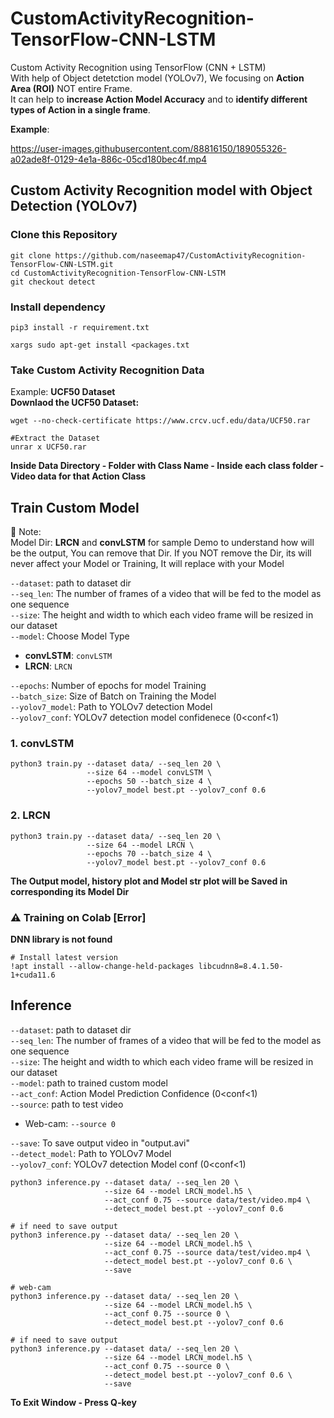 # CustomActivityRecognition-TensorFlow-CNN-LSTM
Custom Activity Recognition using TensorFlow (CNN + LSTM) <br>
With help of Object detetction model (YOLOv7), We focusing on **Action Area (ROI)** NOT entire Frame.<br>
It can help to **increase Action Model Accuracy** and to **identify different types of Action in a single frame**.<br>

**Example**:

https://user-images.githubusercontent.com/88816150/189055326-a02ade8f-0129-4e1a-886c-05cd180bec4f.mp4

## Custom Activity Recognition model with Object Detection (YOLOv7)
### Clone this Repository
```
git clone https://github.com/naseemap47/CustomActivityRecognition-TensorFlow-CNN-LSTM.git
cd CustomActivityRecognition-TensorFlow-CNN-LSTM
git checkout detect
```
### Install dependency
```
pip3 install -r requirement.txt
```
```
xargs sudo apt-get install <packages.txt
```
### Take Custom Activity Recognition Data
Example: **UCF50 Dataset** <br>
**Downlaod the UCF50 Dataset:**
```
wget --no-check-certificate https://www.crcv.ucf.edu/data/UCF50.rar

#Extract the Dataset
unrar x UCF50.rar
```
**Inside Data Directory - Folder with Class Name - Inside each class folder - Video data for that Action Class**
## Train Custom Model
:memo: Note: <br>
Model Dir: **LRCN** and **convLSTM** for sample Demo to understand how will be the output, You can remove that Dir.
If you NOT remove the Dir, its will never affect your Model or Training,
It will replace with your Model <br>

`--dataset`: path to dataset dir <br>
`--seq_len`: The number of frames of a video that will be fed to the model as one sequence <br>
`--size`: The height and width to which each video frame will be resized in our dataset <br>
`--model`: Choose Model Type
  - **convLSTM**: `convLSTM`
  - **LRCN**: `LRCN` <br>

`--epochs`: Number of epochs for model Training <br>
`--batch_size`: Size of Batch on Training the Model <br>
`--yolov7_model`: Path to YOLOv7 detection Model <br>
`--yolov7_conf`: YOLOv7 detection model confidenece (0<conf<1)

### 1. convLSTM
```
python3 train.py --dataset data/ --seq_len 20 \
                 --size 64 --model convLSTM \
                 --epochs 50 --batch_size 4 \
                 --yolov7_model best.pt --yolov7_conf 0.6
```
### 2. LRCN
```
python3 train.py --dataset data/ --seq_len 20 \
                 --size 64 --model LRCN \
                 --epochs 70 --batch_size 4 \
                 --yolov7_model best.pt --yolov7_conf 0.6
```
**The Output model, history plot and Model str plot will be Saved in corresponding its Model Dir**
### :warning: Training on Colab [Error]
**DNN library is not found**
```
# Install latest version
!apt install --allow-change-held-packages libcudnn8=8.4.1.50-1+cuda11.6
```
## Inference
`--dataset`: path to dataset dir <br>
`--seq_len`: The number of frames of a video that will be fed to the model as one sequence <br>
`--size`: The height and width to which each video frame will be resized in our dataset <br>
`--model`: path to trained custom model <br>
`--act_conf`: Action Model Prediction Confidence (0<conf<1) <br>
`--source`: path to test video
- Web-cam: `--source 0` <br>

`--save`: To save output video in "output.avi" <br>
`--detect_model`: Path to YOLOv7 Model <br>
`--yolov7_conf`: YOLOv7 detection Model conf (0<conf<1)
```
python3 inference.py --dataset data/ --seq_len 20 \
                     --size 64 --model LRCN_model.h5 \
                     --act_conf 0.75 --source data/test/video.mp4 \
                     --detect_model best.pt --yolov7_conf 0.6

# if need to save output
python3 inference.py --dataset data/ --seq_len 20 \
                     --size 64 --model LRCN_model.h5 \
                     --act_conf 0.75 --source data/test/video.mp4 \
                     --detect_model best.pt --yolov7_conf 0.6 \
                     --save
```
```
# web-cam
python3 inference.py --dataset data/ --seq_len 20 \
                     --size 64 --model LRCN_model.h5 \
                     --act_conf 0.75 --source 0 \
                     --detect_model best.pt --yolov7_conf 0.6

# if need to save output
python3 inference.py --dataset data/ --seq_len 20 \
                     --size 64 --model LRCN_model.h5 \
                     --act_conf 0.75 --source 0 \
                     --detect_model best.pt --yolov7_conf 0.6 \
                     --save
```
**To Exit Window - Press Q-key**
